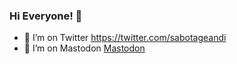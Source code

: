 ### Hi Everyone! 👋

- 🤔 I’m on Twitter https://twitter.com/sabotageandi
- 🤔 I’m on Mastodon <a rel="me" href="https://hachyderm.io/@SabotageAndi">Mastodon</a>

